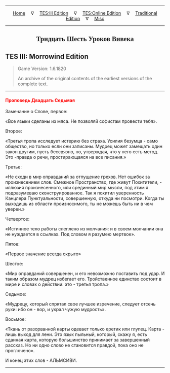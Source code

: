 
---

<!-- Jekyll Page Links -->

<center>
<a href="../../../../index.html">Home</a>
&emsp;&nabla;&emsp;
<a href="../../../index-tes3.html">TES:III Edition</a>
&emsp;&nabla;&emsp;
<a href="../../../index-teso.html">TES:Online Edition</a>
&emsp;&nabla;&emsp;
<a href="../../../index-traditional.html">Traditional Edition</a>
&emsp;&nabla;&emsp;
<a href="../../../index-misc.html">Misc</a>
</center>

<!-- Markdown Body Below: -->

---

<center>
<h2><span style="font-family:Georgia">Тридцать Шесть Уроков Вивека</span></h2>
</center>

## TES III: Morrowind Edition

> Game Version: 1.6.1820
>
> An archive of the original contents of the earliest versions of the complete text.

---

#### <span style="color:red">Проповедь Двадцать Седьмая</span>

Замечание о Слове, первое:

«Все языки сделаны из мяса. Не позволяй софистам провести тебя».

Второе:

«Третья тропа исследует истерию без страха. Усилия безумца - само общество, но только если они записаны. Мудрец может замещать один закон другим, пусть бессвязно, но, утверждая, что у него есть метод. Это -правда о речи, простирающаяся на все писания.»

Третье:

«Не сходи в мир оправданий за отпущение грехов. Нет ошибок за произнесением слов. Смежное Пространство, где живут Похитители, - иллюзия произнесенного, или срединный мир мысли, под этим я подразумеваю сконструированное. Так я похитил уверенность Канцлера Пунктуальности, совершенную, откуда ни посмотри. Когда ты выходишь из области произносимого, ты не можешь быть ни в чем уверен.»

Четвертое:

«Истинное тело работы слеплено из молчания: и в своем молчании она не нуждается в ссылках. Под словом я разумею мертвое».

Пятое:

«Первое значение всегда скрыто»

Шестое:

«Мир оправданий совершенен, и его невозможно поставить под удар. И таким образом мудрец избегает его. Тройственное единство состоит в мире и словах о действии: это - третья тропа.»

Седьмое:

«Мудрецу, который спрятал свое лучшее изречение, следует отсечь руки: ибо он - вор, и украл чужую мудрость».

Восьмое:

«Ткань от разорванной карты одевает только еретик или глупец. Карта - лишь выход для лени. Это язык пыльный, который, скажу я, есть сданная карта, которую большинство принимает за завершенный рассказ. Но ни одно слово не становится правдой, пока оно не проглочено».

И конец этих слов - АЛЬМСИВИ.

---
